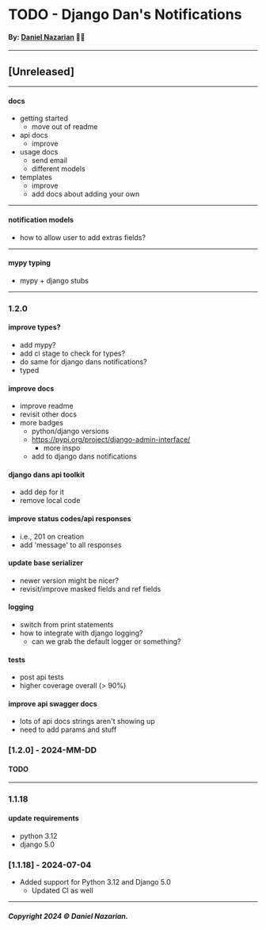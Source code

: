 # TODO - Django Dan's Notifications
#### By: [Daniel Nazarian](https://danielnazarian) 🐧👹

-------------------------------------------------------
## [Unreleased]
-----

#### docs

- getting started
    - move out of readme
- api docs
    - improve
- usage docs
    - send email
    - different models
- templates
    - improve
    - add docs about adding your own

-----


#### notification models
- how to allow user to add extras fields?


-----


#### mypy typing
- mypy + django stubs


-----

### 1.2.0



#### improve types?
- add mypy?
- add ci stage to check for types?
- do same for django dans notifications?
- typed


#### improve docs
- improve readme
- revisit other docs
- more badges
    - python/django versions
    - https://pypi.org/project/django-admin-interface/
        - more inspo
    - add to django dans notifications


#### django dans api toolkit
- add dep for it
- remove local code


#### improve status codes/api responses
- i.e., 201 on creation
- add 'message' to all responses


#### update base serializer
- newer version might be nicer?
- revisit/improve masked fields and ref fields


#### logging
- switch from print statements
- how to integrate with django logging?
    - can we grab the default logger or something?


#### tests
- post api tests
- higher coverage overall (> 90%)


#### improve api swagger docs
- lots of api docs strings aren't showing up
- need to add params and stuff


### [1.2.0] - 2024-MM-DD
#### TODO


---
### 1.1.18


#### update requirements
- python 3.12
- django 5.0


### [1.1.18] - 2024-07-04
- Added support for Python 3.12 and Django 5.0
    - Updated CI as well


-------------------------------------------------------

##### Copyright 2024 © Daniel Nazarian.
